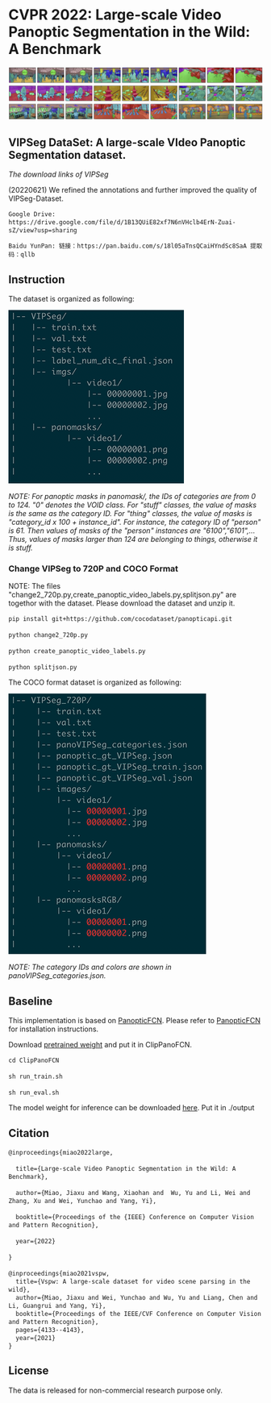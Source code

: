 # CVPR 2022: Large-scale Video Panoptic Segmentation in the Wild: A Benchmark


![avatar](show_data.png)


## VIPSeg DataSet: A large-scale VIdeo Panoptic Segmentation dataset. 

*The download links of VIPSeg*

(20220621) We refined the annotations and further improved the quality of VIPSeg-Dataset.

```
Google Drive: https://drive.google.com/file/d/1B13QUiE82xf7N6nVHclb4ErN-Zuai-sZ/view?usp=sharing
```

```
Baidu YunPan: 链接：https://pan.baidu.com/s/18l05aTnsQCaiHYndSc8SaA 提取码：qllb 
```

## Instruction

The dataset is organized as following:

![avatar](org1.png)


*NOTE: For panoptic masks in panomask/, the IDs of categories are from 0 to 124. "0" denotes the VOID class. For "stuff" classes, the value of masks is the same as the category ID. For "thing" classes, the value of masks  is "category_id x 100 + instance_id". For instance, the category ID of "person" is 61. Then values of masks of the "person" instances are "6100","6101",... Thus, values of masks larger than 124 are belonging to things, otherwise it is stuff.*


### Change VIPSeg to 720P and COCO Format

NOTE: The files "change2_720p.py,create_panoptic_video_labels.py,splitjson.py" are togethor with the dataset. Please download the dataset and unzip it.

```
pip install git+https://github.com/cocodataset/panopticapi.git

python change2_720p.py

python create_panoptic_video_labels.py

python splitjson.py

```


The COCO format dataset is organized as following:

![org2](2org.png)


*NOTE: The category IDs and colors are shown in panoVIPSeg_categories.json.*


## Baseline

This implementation is based on [PanopticFCN](https://github.com/dvlab-research/PanopticFCN). Please refer to [PanopticFCN](https://github.com/dvlab-research/PanopticFCN) for installation instructions. 

Download [pretrained weight](https://drive.google.com/file/d/1_VkJIhbQg9uqN49L3cDAW66zZKJE0fkI/view?usp=sharing) and put it in ClipPanoFCN.

```
cd ClipPanoFCN

sh run_train.sh

sh run_eval.sh

```

The model weight for inference can be downloaded [here](https://drive.google.com/file/d/1dLJyrWDrpqtsMn5ELAqY-nJqoj46TF35/view?usp=sharing). Put it in ./output


## Citation

```
@inproceedings{miao2022large,

  title={Large-scale Video Panoptic Segmentation in the Wild: A Benchmark},

  author={Miao, Jiaxu and Wang, Xiaohan and  Wu, Yu and Li, Wei and Zhang, Xu and Wei, Yunchao and Yang, Yi},

  booktitle={Proceedings of the {IEEE} Conference on Computer Vision and Pattern Recognition},

  year={2022}

}

@inproceedings{miao2021vspw,
  title={Vspw: A large-scale dataset for video scene parsing in the wild},
  author={Miao, Jiaxu and Wei, Yunchao and Wu, Yu and Liang, Chen and Li, Guangrui and Yang, Yi},
  booktitle={Proceedings of the IEEE/CVF Conference on Computer Vision and Pattern Recognition},
  pages={4133--4143},
  year={2021}
}
```

## License

The data is released for non-commercial research purpose only.











